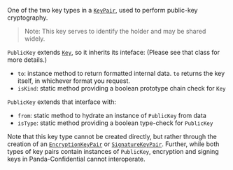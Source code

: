 One of the two key types in a [`KeyPair`](), used to perform public-key cryptography.

> Note: This key serves to identify the holder and may be shared widely.

`PublicKey` extends [`Key`](), so it inherits its inteface: (Please see that class for more details.)
- `to`: instance method to return formatted internal data. `to` returns the key itself, in whichever format you request.
- `isKind`: static method providing a boolean prototype chain check for `Key`

`PublicKey` extends that interface with:
- `from`: static method to hydrate an instance of `PublicKey` from data
- `isType`: static method providing a boolean type-check for `PublicKey`

Note that this key type cannot be created directly, but rather through the creation of an [`EncryptionKeyPair`]() or [`SignatureKeyPair`]().  Further, while both types of key pairs contain instances of `PublicKey`, encryption and signing keys in Panda-Confidential cannot interoperate.

